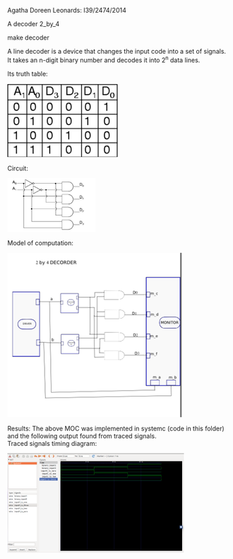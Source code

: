 Agatha Doreen Leonards: I39/2474/2014


 A decoder 2_by_4

 make decoder


A line decoder is a device that changes the input code into a set of signals.<br>
It takes an n-digit binary number and decodes it into 2<sup>n</sup> data lines.

Its truth table: 
<p align="left">
  <img src="truth_table.PNG" width="250"/>
</p>

Circuit:
<p align="left">
  <img src="circuit.PNG" width="200"/>
</p>

Model of computation:
<p align="left">
  <img src="MOC.png" width="400"/>
</p>
Results:
The above MOC was implemented in systemc (code in this folder) and the following output found from traced signals.<br>
Traced signals timing diagram:
<p align="left">
  <img src="timing_diagram.png" width="400"/>
<p>
